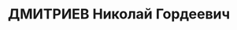 ---
title: ДМИТРИЕВ Николай Гордеевич
description: 'Род. в 1905, Онгудайский р-н, с. Туэкта, русский, обр.: грамотный, член
  ВКП(б). Проживал: Кош-Агачский р-н. Помощник коменданта Ойротского погранотряда.

  Арестован 29.08.1937. Приговор: ВМН. Расстрелян 05.06.1938'
---